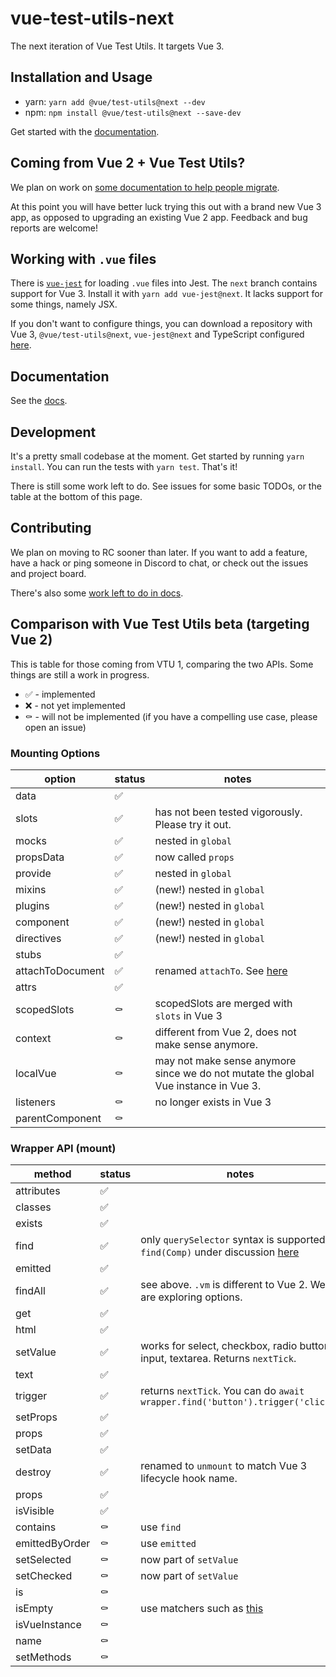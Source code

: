 # vue-test-utils-next

The next iteration of Vue Test Utils. It targets Vue 3.

## Installation and Usage

- yarn: `yarn add @vue/test-utils@next --dev`
- npm: `npm install @vue/test-utils@next --save-dev`

Get started with the [documentation](https://next.vue-test-utils.vuejs.org/).

## Coming from Vue 2 + Vue Test Utils?

We plan on work on [some documentation to help people migrate](https://next.vue-test-utils.vuejs.org/migration/).

At this point you will have better luck trying this out with a brand new Vue 3 app, as opposed to upgrading an existing Vue 2 app. Feedback and bug reports are welcome!

## Working with `.vue` files

There is [`vue-jest`](https://github.com/vuejs/vue-jest) for loading `.vue` files into Jest. The `next` branch contains support for Vue 3. Install it with `yarn add vue-jest@next`. It lacks support for some things, namely JSX.

If you don't want to configure things, you can download a repository with Vue 3, `@vue/test-utils@next`, `vue-jest@next` and TypeScript configured [here](https://github.com/lmiller1990/vtu-next-demo).

## Documentation

See the [docs](https://next.vue-test-utils.vuejs.org/).

## Development

It's a pretty small codebase at the moment. Get started by running `yarn install`. You can run the tests with `yarn test`. That's it!

There is still some work left to do. See issues for some basic TODOs, or the table at the bottom of this page.

## Contributing

We plan on moving to RC sooner than later. If you want to add a feature, have a hack or ping someone in Discord to chat, or check out the issues and project board.

There's also some [work left to do in docs](https://github.com/vuejs/vue-test-utils-next/issues?q=is%3Aopen+is%3Aissue+label%3Adocumentation).

## Comparison with Vue Test Utils beta (targeting Vue 2)

This is table for those coming from VTU 1, comparing the two APIs. Some things are still a work in progress.

- ✅ - implemented
- ❌ - not yet implemented
- ⚰️ - will not be implemented (if you have a compelling use case, please open an issue)

### Mounting Options

| option           | status | notes                                                                               |
| ---------------- | ------ | ----------------------------------------------------------------------------------- |
| data             | ✅     |
| slots            | ✅     | has not been tested vigorously. Please try it out.                                  |
| mocks            | ✅     | nested in `global`                                                                  |
| propsData        | ✅     | now called `props`                                                                  |
| provide          | ✅     | nested in `global`                                                                  |
| mixins           | ✅     | (new!) nested in `global`                                                           |
| plugins          | ✅     | (new!) nested in `global`                                                           |
| component        | ✅     | (new!) nested in `global`                                                           |
| directives       | ✅     | (new!) nested in `global`                                                           |
| stubs            | ✅     |
| attachToDocument | ✅     | renamed `attachTo`. See [here](https://github.com/vuejs/vue-test-utils/pull/1492)   |
| attrs            | ✅     |
| scopedSlots      | ⚰️     | scopedSlots are merged with `slots` in Vue 3                                        |
| context          | ⚰️     | different from Vue 2, does not make sense anymore.                                  |
| localVue         | ⚰️     | may not make sense anymore since we do not mutate the global Vue instance in Vue 3. |
| listeners        | ⚰️     | no longer exists in Vue 3                                                           |
| parentComponent  | ⚰️     |

### Wrapper API (mount)

| method         | status | notes                                                                                                                               |
| -------------- | ------ | ----------------------------------------------------------------------------------------------------------------------------------- |
| attributes     | ✅     |
| classes        | ✅     |
| exists         | ✅     |
| find           | ✅     | only `querySelector` syntax is supported. `find(Comp)` under discussion [here](https://github.com/vuejs/vue-test-utils/issues/1498) |
| emitted        | ✅     |
| findAll        | ✅     | see above. `.vm` is different to Vue 2. We are exploring options.                                                                   |
| get            | ✅     |
| html           | ✅     |
| setValue       | ✅     | works for select, checkbox, radio button, input, textarea. Returns `nextTick`.                                                      |
| text           | ✅     |
| trigger        | ✅     | returns `nextTick`. You can do `await wrapper.find('button').trigger('click')`                                                      |
| setProps       | ✅     |
| props          | ✅     |
| setData        | ✅     |
| destroy        | ✅     | renamed to `unmount` to match Vue 3 lifecycle hook name.                                                                            |
| props          | ✅     |
| isVisible      | ✅     |
| contains       | ⚰️     | use `find`                                                                                                                          |
| emittedByOrder | ⚰️     | use `emitted`                                                                                                                       |
| setSelected    | ⚰️     | now part of `setValue`                                                                                                              |
| setChecked     | ⚰️     | now part of `setValue`                                                                                                              |
| is             | ⚰️     |
| isEmpty        | ⚰️     | use matchers such as [this](https://github.com/testing-library/jest-dom#tobeempty)                                                  |
| isVueInstance  | ⚰️     |
| name           | ⚰️     |
| setMethods     | ⚰️     |
